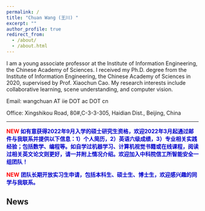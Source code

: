 ```yaml
---
permalink: /
title: "Chuan Wang (王川) "
excerpt: ""
author_profile: true
redirect_from: 
  - /about/
  - /about.html
---
```


I am a young associate professor at the Institute of Information Engineering, the Chinese Academy of Sciences. I received my Ph.D. degree from the Institute of Information Engineering, the Chinese Academy of Sciences in 2020, supervised by Prof. Xiaochun Cao. My research interests include collaborative learning, scene understanding, and computer vision.

Email: wangchuan AT iie DOT ac DOT cn

Office: Xingshikou Road, 80#,C-3-3-305, Haidian Dist., Beijing, China

------
**<font color=red>NEW</font> <font color=MediumBlue>如有意获得2022年9月入学的硕士研究生资格，欢迎2022年3月起通过邮件与我联系并提供以下信息：1）个人简历，2）英语六级成绩，3）专业相关实践经验；包括数学、编程等。如自学过机器学习、计算机视觉书籍或在线课程，阅读过相关英文论文则更好，请一并附上情况介绍。欢迎加入中科院信工所智能安全一组团队！</font>**

**<font color=red>NEW</font>** **<font color=MediumBlue>团队长期开放实习生申请，包括本科生、硕士生、博士生，欢迎感兴趣的同学与我联系。</font>**

News
------



